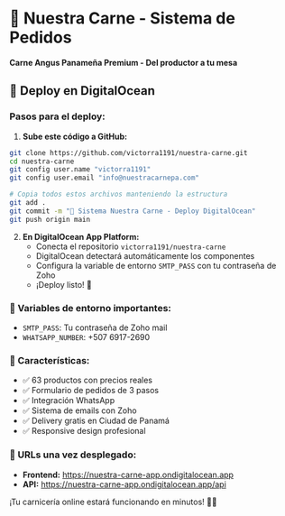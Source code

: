 # 🥩 Nuestra Carne - Sistema de Pedidos

**Carne Angus Panameña Premium - Del productor a tu mesa**

## 🚀 Deploy en DigitalOcean

### Pasos para el deploy:

1. **Sube este código a GitHub:**
```bash
git clone https://github.com/victorra1191/nuestra-carne.git
cd nuestra-carne
git config user.name "victorra1191"
git config user.email "info@nuestracarnepa.com"

# Copia todos estos archivos manteniendo la estructura
git add .
git commit -m "🚀 Sistema Nuestra Carne - Deploy DigitalOcean"
git push origin main
```

2. **En DigitalOcean App Platform:**
   - Conecta el repositorio `victorra1191/nuestra-carne`
   - DigitalOcean detectará automáticamente los componentes
   - Configura la variable de entorno `SMTP_PASS` con tu contraseña de Zoho
   - ¡Deploy listo! 🎉

### 📧 Variables de entorno importantes:
- `SMTP_PASS`: Tu contraseña de Zoho mail
- `WHATSAPP_NUMBER`: +507 6917-2690

### 🛒 Características:
- ✅ 63 productos con precios reales
- ✅ Formulario de pedidos de 3 pasos  
- ✅ Integración WhatsApp
- ✅ Sistema de emails con Zoho
- ✅ Delivery gratis en Ciudad de Panamá
- ✅ Responsive design profesional

### 🎯 URLs una vez desplegado:
- **Frontend:** https://nuestra-carne-app.ondigitalocean.app
- **API:** https://nuestra-carne-app.ondigitalocean.app/api

¡Tu carnicería online estará funcionando en minutos! 🚀🥩